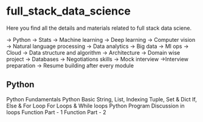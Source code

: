 # full_stack_data_science

Here you find all the details and materials related to full stack data sciene.

-> Python
-> Stats
-> Machine learning
-> Deep learning
-> Computer vision
-> Natural language processing
-> Data analytics
-> Big data
-> Ml ops
-> Cloud
-> Data structure and algorithm
-> Architecture
-> Domain wise project
-> Databases
-> Negotiations skills
-> Mock interview
->Interview preparation
-> Resume building after every module

## Python

Python Fundamentals
Python Basic
String, List, Indexing
Tuple, Set & Dict
If, Else & For Loop
For Loops & While loops
Python Program Discussion in loops
Function Part - 1
Function Part - 2



